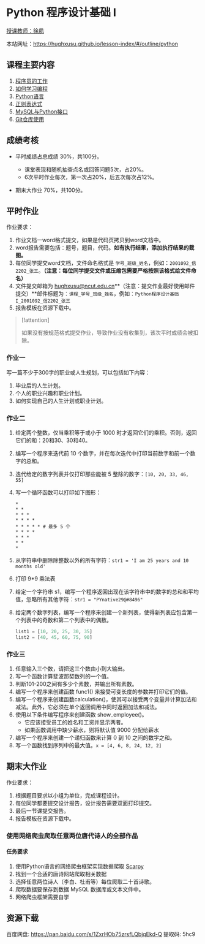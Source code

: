 # Python 程序设计基础 I

[授课教师：徐夙](https://hughxusu.github.io/lesson-index/#/c-teacher)

本站网址：https://hughxusu.github.io/lesson-index/#/outline/python

## 课程主要内容

1. [程序员的工作](https://hughxusu.github.io/lesson-index/#/a-coder-work) 
2. [如何学习编程](https://hughxusu.github.io/lesson-index/#/b-how-study)
3. [Python语言](https://hughxusu.github.io/lesson-py/#/)
4. [正则表达式]()
5. [MySQL与Python接口](https://hughxusu.github.io/lesson-mysql/#/)
6. [Git仓库使用]()

## 成绩考核

* 平时成绩占总成绩 30%，共100分。
  * 课堂表现和随机抽查点名或回答问题5次，占20%。
  * 6次平时作业每次，第一次占20%，后五次每次占12%。

* 期末大作业 70%，共100分。

## 平时作业

作业要求：

1. 作业文档一word格式提交，如果是代码页拷贝到word文档中。
2. word报告需要包括：题号，题目，代码。**如有执行结果，添加执行结果的截图。**
3. 每位同学提交word文档，文件命名格式是 `学号_班级_姓名`，例如：`2001092_信2202_张三`。**（注意：每位同学提交文件或压缩包需要严格按照该格式给文件命名）**
4. 文件提交邮箱为 hughxusu@ncut.edu.cn**（注意：提交作业最好使用邮件提交）**邮件标题为：`课程_学号_班级_姓名`，例如：`Python程序设计基础I_2001092_信2202_张三`
5. 报告模板在资源下载中。

> [!attention]
>
> 如果没有按规范格式提交作业，导致作业没有收集到，该次平时成绩会被扣除。

### 作业一

写一篇不少于300字的职业或人生规划，可以包括如下内容：

1. 毕业后的人生计划。
2. 个人的职业兴趣和职业计划。
3. 如何实现自己的人生计划或职业计划。

### 作业二

1. 给定两个整数，仅当乘积等于或小于 1000 时才返回它们的乘积。否则，返回它们的和：20和30、30和40。

2. 编写一个程序来迭代前 10 个数字，并在每次迭代中打印当前数字和前一个数字的总和。

3. 迭代给定的数字列表并仅打印那些能被 5 整除的数字：`[10, 20, 33, 46, 55]`

4. 写一个循环函数可以打印如下图形：

   ```shell
   * 
   * * 
   * * * 
   * * * * 
   * * * * * # 最多 5 个
   * * * * 
   * * * 
   * * 
   *
   ```

5. 从字符串中删除除整数以外的所有字符：`str1 = 'I am 25 years and 10 months old'`

6. 打印 9*9 乘法表

7. 给定一个字符串 s1，编写一个程序返回出现在该字符串中的数字的总和和平均值，忽略所有其他字符：`str1 = "PYnative29@#8496"`

8. 给定两个数字列表，编写一个程序来创建一个新列表，使得新列表应包含第一个列表中的奇数和第二个列表中的偶数。

   ```python
   list1 = [10, 20, 25, 30, 35]
   list2 = [40, 45, 60, 75, 90]
   ```

### 作业三

1. 任意输入三个数，请把这三个数由小到大输出。
2. 写一个函数计算斐波那契数列的一个值。
3. 判断101-200之间有多少个素数，并输出所有素数。
4. 编写一个程序来创建函数 func1() 来接受可变长度的参数并打印它们的值。
5. 编写一个程序来创建函数calculation()，使其可以接受两个变量并计算加法和减法。此外，它必须在单个返回调用中同时返回加法和减法。
6. 使用以下条件编写程序来创建函数 show_employee()。 
   * 它应该接受员工的姓名和工资并显示两者。 
   * 如果函数调用中缺少薪水，则将默认值 9000 分配给薪水
7. 编写一个程序来创建一个递归函数来计算 0 到 10 之间的数字之和。
8. 写一个函数找到序列中的最大值。`x = [4, 6, 8, 24, 12, 2]`

## 期末大作业

作业要求：

1. 根据题目要求以小组为单位，完成课程设计。
3. 每位同学都要提交设计报告，设计报告需要双面打印提交。
4. 最后一节课提交报告。
5. 报告模板在资源下载中。

### 使用网络爬虫爬取任意两位唐代诗人的全部作品

#### 任务要求

1. 使用Python语言的网络爬虫框架实现数据爬取 [Scarpy](https://www.runoob.com/w3cnote/scrapy-detail.html)
2. 找到一个合适的唐诗网站爬取相关数据
3. 选择任意两位诗人（李白、杜甫等）每位爬取二十首诗歌。
4. 爬取数据要保存到数据 MySQL 数据库或文本文件中。
5. 网络爬虫框架需要自学

## 资源下载

百度网盘: https://pan.baidu.com/s/1ZxrHOb75zrsfLQbjqEkd-Q 提取码: 5hc9 
